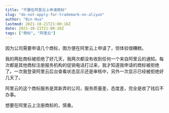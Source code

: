```yaml
---
title: "不要在阿里云上申请商标"
slug: "do-not-apply-for-trademark-on-aliyun"
author: "Bin Hua"
lastmod: 2021-10-21T21:00:16Z
date: 2021-10-21T21:00:16Z
tags: ["商标", "阿里云"]
---
```


因为公司需要申请几个商标，图方便在阿里云上申请了，但体验很糟糕。

我的两批商标被拒绝了好几天，我两次都没有收到任何一个来自阿里云的通知。每次都是其他商标注册服务机构的促销电话打过来，我才知道我申请的商标被拒绝了。一次我登录阿里云后台查看状态显示还是审核中，另外一次显示已经被拒绝好几天了。

阿里云的这个商标服务是其新弄的公司，服务质量差，态度差，完全是收了钱后不办事。

想要在阿里云上注册商标的，慎重。
